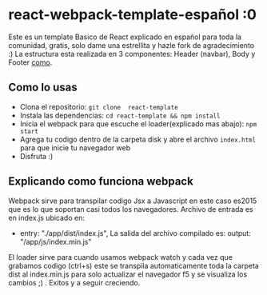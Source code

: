 # react-webpack-template-español :0
Este es un template Basico de React explicado en español para toda la comunidad, gratis, solo dame una estrellita y hazle fork de agradecimiento :)
La estructura esta realizada en 3 componentes: Header (navbar), Body y Footer
 [como](https://github.com/gustavms/react-template-espanol).

## Como lo usas

  * Clona el repositorio: `git clone  react-template`
  * Instala las dependencias: `cd react-template && npm install`
  * Inicia el webpack para que escuche el loader(explicado mas abajo): `npm start`
  * Agrega tu codigo dentro de la carpeta disk y abre el archivo `index.html` para que inicie tu navegador web
  * Disfruta :)


## Explicando como funciona webpack

Webpack sirve para transpilar codigo Jsx a Javascript en este caso es2015 que es lo que soportan casi todos los navegadores.
Archivo de entrada es en index.js ubicado en: 
   * entry: "./app/dist/index.js",
 La salida del archivo compilado es:
  output:   "/app/js/index.min.js"

 El loader sirve para cuando usamos webpack watch y cada vez que grabamos codigo (ctrl+s) este se transpila automaticamente toda la carpeta dist al index.min.js para solo actualizar el navegador f5 y se visualiza los cambios ;) . Exitos y a seguir creciendo.